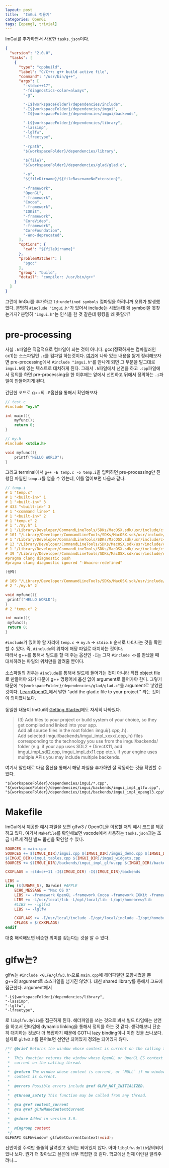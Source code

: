 ```yaml
---
layout: post
title:  "ImGui 적용기"
categories: OpenGL
tags: [opengl, trivial]
---
```


ImGui를 추가하면서 사용한 `tasks.json`이다.
```json
{
  "version": "2.0.0",
  "tasks": [
    {
      "type": "cppbuild",
      "label": "C/C++: g++ build active file",
      "command": "/usr/bin/g++",
      "args": [
        "-std=c++17",
        "-fdiagnostics-color=always",
        "-g",

        "-I${workspaceFolder}/dependencies/include",
        "-I${workspaceFolder}/dependencies/imgui",
        "-I${workspaceFolder}/dependencies/imgui/backends",
     
        "-L${workspaceFolder}/dependencies/library",
        "-lassimp",
        "-lglfw",
        "-lfreetype",
        
        "-rpath",
        "${workspaceFolder}/dependencies/library",
     
        "${file}",
        "${workspaceFolder}/dependencies/glad/glad.c",

        "-o",
        "${fileDirname}/${fileBasenameNoExtension}",
     
        "-framework",
        "OpenGL",
        "-framework",
        "Cocoa",
        "-framework",
        "IOKit",
        "-framework",
        "CoreVideo",
        "-framework",
        "CoreFoundation",
        "-Wno-deprecated",
      ],
      "options": {
        "cwd": "${fileDirname}"
      },
      "problemMatcher": [
        "$gcc"
      ],
      "group": "build",
      "detail": "compiler: /usr/bin/g++"
    }
  ]
}
```

그런데 ImGui를 추가하고 `ld:undefined symbols` 컴파일을 하려니까 오류가 발생했었다. 분명히 `#include "imgui.h"`가 있어서 include는 시켰는데 왜 symbol을 못찾는거지? 분명히 `"imgui.h"`는 인식을 한 것 같은데 링킹을 왜 못할까?  

# pre-processing
사실 `.h`파일은 직접적으로 컴파일이 되는 것이 아니다. gcc(정확하게는 컴파일러인 cc1)는 소스파일인 `.c`를 컴파일 하는것이다. [여기](https://bradbury.tistory.com/226)에 나와 있는 내용을 짧게 정리해보자면 pre-processing에서 `#include "imgui.h"`를 만나게 되면 그 부분을 말그대로 `imgui.h`에 있는 텍스트로 대치하게 된다. 그래서 `.h`파일에서 선언을 하고 `.cpp`파일에서 정의를 하면 pre-processing을 한 이후에는 앞에서 선언하고 뒤에서 정의하는 `.i`파일이 만들어지게 된다.<br/>
<br/>
간단한 코드로 g++의 `-E`옵션을 통해서 확인해보자<br/>
```c
// test.c
#include "my.h"

int main(){
	myfunc();
	return 0;
}
```

```c
// my.h
#include <stdio.h>

void myfunc(){
	printf("HELLO WORLD");
}
```

그리고 terminal에서 `g++ -E temp.c -o temp.i`을 입력하면 pre-processing만 진행된 파일인 `temp.i`를 얻을 수 있는데, 이를 열어보면 다음과 같다.<br/>
```c
// temp.i
# 1 "temp.c"
# 1 "<built-in>" 1
# 1 "<built-in>" 3
# 433 "<built-in>" 3
# 1 "<command line>" 1
# 1 "<built-in>" 2
# 1 "temp.c" 2
# 1 "./my.h" 1
# 1 "/Library/Developer/CommandLineTools/SDKs/MacOSX.sdk/usr/include/c++/v1/stdio.h" 1 3
# 101 "/Library/Developer/CommandLineTools/SDKs/MacOSX.sdk/usr/include/c++/v1/stdio.h" 3
# 1 "/Library/Developer/CommandLineTools/SDKs/MacOSX.sdk/usr/include/c++/v1/__config" 1 3
# 13 "/Library/Developer/CommandLineTools/SDKs/MacOSX.sdk/usr/include/c++/v1/__config" 3
# 1 "/Library/Developer/CommandLineTools/SDKs/MacOSX.sdk/usr/include/c++/v1/__config_site" 1 3
# 39 "/Library/Developer/CommandLineTools/SDKs/MacOSX.sdk/usr/include/c++/v1/__config_site" 3
#pragma clang diagnostic push
#pragma clang diagnostic ignored "-Wmacro-redefined"

(생략)

# 109 "/Library/Developer/CommandLineTools/SDKs/MacOSX.sdk/usr/include/c++/v1/stdio.h" 2 3
# 2 "./my.h" 2

void myfunc(){
 printf("HELLO WORLD");
}
# 2 "temp.c" 2

int main(){
 myfunc();
 return 0;
}
```
`#include`가 있어야 할 자리에 `temp.c` → `my.h` → `stdio.h` 순서로 나타나는 것을 확인할 수 있다. 즉, `#include`의 위치에 해당 파일로 대치하는 것이다.<br/>
따라서 g++를 통해서 빌드를 할 때 주는 옵션인 `-I`는 그저 `#include <>`를 만났을 때 대치하려는 파일의 위치만을 알려줄 뿐이다.<br/>
<br/>
소스파일의 경우는 `#include`를 통해서 빌드에 들어가는 것이 아니라 직접 object file로 만들어야 되기 때문에 g++ 명령어에 옵션 없이 argument로 들어가야 한다. 그렇기 때문에 `"${workspaceFolder}/dependencies/glad/glad.c"`를 argument로 넣었던 것이다. [LearnOpenGL](https://learnopengl.com/Getting-started/Creating-a-window)에서 말한 "add the glad.c file to your project." 라는 것이 이 의미였나보다.<br/>
<br/>
동일한 내용이 ImGui의 [Getting Started](https://github.com/ocornut/imgui/wiki/Getting-Started)에도 자세히 나와있다.  
> (3) Add files to your project or build system of your choice, so they get compiled and linked into your app.  
> Add all source files in the root folder: imgui/{*.cpp,*.h}.  
> Add selected imgui/backends/imgui_impl_xxxx{.cpp,.h} files corresponding to the technology you use from the imgui/backends/ folder (e.g. if your app uses SDL2 + DirectX11, add imgui_impl_sdl2.cpp, imgui_impl_dx11.cpp etc.). If your engine uses multiple APIs you may include multiple backends.  

여기서 말한대로 다음 옵션을 통해서 해당 파일을 추가하면 잘 작동하는 것을 확인할 수 있다.
```
"${workspaceFolder}/dependencies/imgui/*.cpp",
"${workspaceFolder}/dependencies/imgui/backends/imgui_impl_glfw.cpp",
"${workspaceFolder}/dependencies/imgui/backends/imgui_impl_opengl3.cpp",
```

# Makefile
ImGui에서 제공한 예시 파일을 보면 glfw3 / OpenGL을 이용할 때의 예시 코드를 제공하고 있다. 여기서 `Makefile`를 확인해보면 vscode에서 사용하는 `tasks.json`과는 조금 다르게 적힌 빌드 옵션을 확인할 수 있다. 

```makefile
SOURCES = main.cpp
SOURCES += $(IMGUI_DIR)/imgui.cpp $(IMGUI_DIR)/imgui_demo.cpp $(IMGUI_DIR)/imgui_draw.cpp \
$(IMGUI_DIR)/imgui_tables.cpp $(IMGUI_DIR)/imgui_widgets.cpp
SOURCES += $(IMGUI_DIR)/backends/imgui_impl_glfw.cpp $(IMGUI_DIR)/backends/imgui_impl_opengl3.cpp
```
```makefile
CXXFLAGS = -std=c++11 -I$(IMGUI_DIR) -I$(IMGUI_DIR)/backends
```
```makefile
LIBS = 
ifeq ($(UNAME_S), Darwin) #APPLE
	ECHO_MESSAGE = "Mac OS X"
	LIBS += -framework OpenGL -framework Cocoa -framework IOKit -framework CoreVideo
	LIBS += -L/usr/local/lib -L/opt/local/lib -L/opt/homebrew/lib
	#LIBS += -lglfw3
	LIBS += -lglfw

	CXXFLAGS += -I/usr/local/include -I/opt/local/include -I/opt/homebrew/include
	CFLAGS = $(CXXFLAGS)
endif
```
대충 해석해보면 비슷한 의미를 갖는다는 것을 알 수 있다.

# glfw는?
glfw는 `#include <GLFW/glfw3.h>`으로 `main.cpp`에 헤더파일만 포함시켰을 뿐 g++의 argument로 소스파일을 넘기진 않았다. 대신 shared library를 통해서 코드에 접근한다. argument에서
```
"-L${workspaceFolder}/dependencies/library",
"-lassimp",
"-lglfw",
"-lfreetype",
```
로 `libglfw.dylib`를 접근하게 된다. 헤더파일을 쓰는 것으로 봐서 빌드 타임에는 선언을 하고서 런타임에 dynamic linking을 통해서 정의를 하는 것 같다. 생각해보니 단순히 대치하는 것보다 더 복잡하기 때문에 GOT니 lazy binding이니 이런 것을 쓰나보다.  
실제로 `glfw3.h`를 뜯어보면 선언만 되어있지 정의는 되어있지 않다.  
```cpp
/*! @brief Returns the window whose context is current on the calling thread.
 *
 *  This function returns the window whose OpenGL or OpenGL ES context is
 *  current on the calling thread.
 *
 *  @return The window whose context is current, or `NULL` if no window's
 *  context is current.
 *
 *  @errors Possible errors include @ref GLFW_NOT_INITIALIZED.
 *
 *  @thread_safety This function may be called from any thread.
 *
 *  @sa @ref context_current
 *  @sa @ref glfwMakeContextCurrent
 *
 *  @since Added in version 3.0.
 *
 *  @ingroup context
 */
GLFWAPI GLFWwindow* glfwGetCurrentContext(void);
```
선언이랑 주석만 줄줄히 달려있고 정의는 되어있지 않다. 아마 `libglfw.dylib`정의되어있나 보다. 뭔가 더 찾아보고 싶은데 너무 복잡한 것 같다. 학교에선 언제 이런걸 알려주려나...